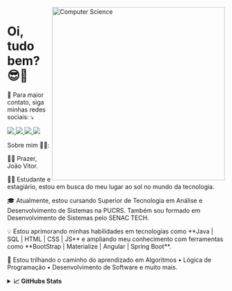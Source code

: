 <img src="https://user-images.githubusercontent.com/89143328/153285531-4112475a-469c-4359-8f9c-fea5cab55b3c.jpg" align = "right" min-width="300" max-width="600px" width="400px" alt="Computer Science">

# Oi, tudo bem? 😎👋

<p align="left">
  💌 Para maior contato, siga minhas redes sociais: ⤵️
</p>


<p align="left">
  <a href="https://instagram.com/jvitorbarbosa_/">
  <img src="https://img.shields.io/badge/Instagram-E4405F?style=flat-square&labelColor=DF0174&logo=instagram&logoColor=white"/> </a> 
  
  <a href="https://www.linkedin.com/in/joao-vitor-fb/">
  <img src="https://img.shields.io/badge/LinkedIn-0077B5?style=flat-square&logo=linkedin&logoColor=white"/> </a>
  
  <a href="mailto:jvitorbf35@gmail.com">
  <img src="https://img.shields.io/badge/Gmail-D14836?style=flat-square&labelColor=FF0000&logo=gmail&logoColor=white"/> </a>
  
  <a href="https://www.facebook.com/jvitorflorianobarbosa/">
  <img src="https://img.shields.io/badge/Facebook-1877F2?style=flat-square&labelColor=3b5998&logo=facebook&logoColor=white" /> </a>
</p>

Sobre mim 👨‍💻: 

<p align = "left">
🧑🏻 Prazer, João Vitor.
</p> 
<p align="left">
  👨‍💻 Estudante e estagiário, estou em busca do meu lugar ao sol no mundo da tecnologia.
</p>
<p align = "left">
🎓 Atualmente, estou cursando Superior de Tecnologia em Análise e Desenvolvimento de Sistemas na PUCRS. Também sou formado em Desenvolvimento de Sistemas pelo SENAC TECH.
</p>
<p align = "left">
💡 Estou aprimorando minhas habilidades em tecnologias como **Java | SQL | HTML | CSS | JS** e ampliando meu conhecimento com ferramentas como **BootStrap | Materialize | Angular | Spring Boot**.
</p>
<p align = "left">
🌱 Estou trilhando o caminho do aprendizado em Algoritmos • Lógica de Programação • Desenvolvimento de Software e muito mais.
</p>

<details>	
  <summary><b>📈 GitHubs Stats</b></summary>
  <br />
<div align="center">
<a  href ="https://github.com/JvitorBF " > 
  <img height="150em" src ="https://github-readme-stats.vercel.app/api?username=JvitorBF&show_icons=true&theme=dark&include_all_commits=true&count_private=true"/>
  <img height="150em" src="https://github-readme-stats.vercel.app/api/top-langs/?username=JvitorBF&layout=compact&langs_count=7&theme=dark"/>
</div>
<details>	  
